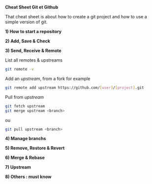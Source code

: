 **Cheat Sheet Git et Github**

That cheat sheet is about how to create a git project and how to use a simple version of git.

**1) How to start a repository**

**2) Add, Save & Check**

**3) Send, Receive & Remote**

List all remotes & upstreams
```bash
git remote -v
```

Add an *upstream*, from a fork for example
```bash
git remote add upstream https://github.com/[user]/[project].git
```

Pull from *upstream*
```bash
git fetch upstream
git merge upstream <branch>
```
ou
```bash
git pull upstream <branch>
```

**4) Manage branchs**

**5) Remove, Restore & Revert**

**6) Merge & Rebase**

**7) Upstream**

**8) Others : must know**


